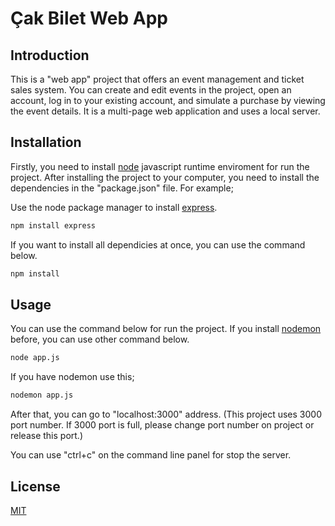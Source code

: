 # Çak Bilet Web App

## Introduction

This is a "web app" project that offers an event management and ticket sales system. You can create and edit events in the project, open an account, log in to your existing account, and simulate a purchase by viewing the event details. It is a multi-page web application and uses a local server.

## Installation

Firstly, you need to install [node](https://nodejs.org/en) javascript runtime enviroment for run the project.
After installing the project to your computer, you need to install the dependencies in the "package.json" file. For example;

Use the node package manager to install [express](https://www.npmjs.com/package/express).

```bash
npm install express
```
If you want to install all dependicies at once, you can use the command below.

```bash
npm install
```

## Usage

You can use the command below for run the project. If you install [nodemon](https://www.npmjs.com/package/nodemon) before, you can use other command below.

```bash
node app.js
```
If you have nodemon use this;

```bash
nodemon app.js
```
After that, you can go to "localhost:3000" address. (This project uses 3000 port number. If 3000 port is full, please change port number on project or release this port.)

You can use "ctrl+c" on the command line panel for stop the server.


## License

[MIT](https://choosealicense.com/licenses/mit/)